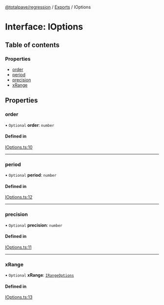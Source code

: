 [@totalpave/regression](../README.md) / [Exports](../modules.md) / IOptions

# Interface: IOptions

## Table of contents

### Properties

- [order](IOptions.md#order)
- [period](IOptions.md#period)
- [precision](IOptions.md#precision)
- [xRange](IOptions.md#xrange)

## Properties

### order

• `Optional` **order**: `number`

#### Defined in

[IOptions.ts:10](https://github.com/totalpave/regression-js/blob/de5670c/src/IOptions.ts#L10)

___

### period

• `Optional` **period**: `number`

#### Defined in

[IOptions.ts:12](https://github.com/totalpave/regression-js/blob/de5670c/src/IOptions.ts#L12)

___

### precision

• `Optional` **precision**: `number`

#### Defined in

[IOptions.ts:11](https://github.com/totalpave/regression-js/blob/de5670c/src/IOptions.ts#L11)

___

### xRange

• `Optional` **xRange**: [`IRangeOptions`](IRangeOptions.md)

#### Defined in

[IOptions.ts:13](https://github.com/totalpave/regression-js/blob/de5670c/src/IOptions.ts#L13)
